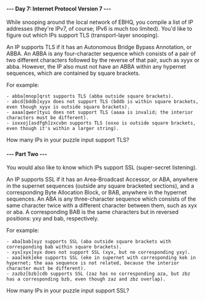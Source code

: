 #### --- Day 7: Internet Protocol Version 7 ---

While snooping around the local network of EBHQ, you compile a list of IP addresses (they're IPv7, of course; IPv6 is much too limited). You'd like to figure out which IPs support TLS (transport-layer snooping).

An IP supports TLS if it has an Autonomous Bridge Bypass Annotation, or ABBA. An ABBA is any four-character sequence which consists of a pair of two different characters followed by the reverse of that pair, such as xyyx or abba. However, the IP also must not have an ABBA within any hypernet sequences, which are contained by square brackets.

For example:

    - abba[mnop]qrst supports TLS (abba outside square brackets).
    - abcd[bddb]xyyx does not support TLS (bddb is within square brackets, even though xyyx is outside square brackets).
    - aaaa[qwer]tyui does not support TLS (aaaa is invalid; the interior characters must be different).
    - ioxxoj[asdfgh]zxcvbn supports TLS (oxxo is outside square brackets, even though it's within a larger string).

How many IPs in your puzzle input support TLS?

#### --- Part Two ---

You would also like to know which IPs support SSL (super-secret listening).

An IP supports SSL if it has an Area-Broadcast Accessor, or ABA, anywhere in the supernet sequences (outside any square bracketed sections), and a corresponding Byte Allocation Block, or BAB, anywhere in the hypernet sequences. An ABA is any three-character sequence which consists of the same character twice with a different character between them, such as xyx or aba. A corresponding BAB is the same characters but in reversed positions: yxy and bab, respectively.

For example:

    - aba[bab]xyz supports SSL (aba outside square brackets with corresponding bab within square brackets).
    - xyx[xyx]xyx does not support SSL (xyx, but no corresponding yxy).
    - aaa[kek]eke supports SSL (eke in supernet with corresponding kek in hypernet; the aaa sequence is not related, because the interior character must be different).
    - zazbz[bzb]cdb supports SSL (zaz has no corresponding aza, but zbz has a corresponding bzb, even though zaz and zbz overlap).

How many IPs in your puzzle input support SSL?
